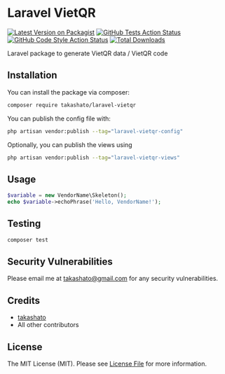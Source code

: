 # Laravel VietQR

[![Latest Version on Packagist](https://img.shields.io/packagist/v/takashato/laravel-vietqr.svg?style=flat-square)](https://packagist.org/packages/takashato/laravel-vietqr)
[![GitHub Tests Action Status](https://img.shields.io/github/workflow/status/takashato/laravel-vietqr/run-tests?label=tests)](https://github.com/takashato/laravel-vietqr/actions?query=workflow%3Arun-tests+branch%3Amain)
[![GitHub Code Style Action Status](https://img.shields.io/github/workflow/status/takashato/laravel-vietqr/Fix%20PHP%20code%20style%20issues?label=code%20style)](https://github.com/takashato/laravel-vietqr/actions?query=workflow%3A"Fix+PHP+code+style+issues"+branch%3Amain)
[![Total Downloads](https://img.shields.io/packagist/dt/takashato/laravel-vietqr.svg?style=flat-square)](https://packagist.org/packages/takashato/laravel-vietqr)

Laravel package to generate VietQR data / VietQR code

## Installation

You can install the package via composer:

```bash
composer require takashato/laravel-vietqr
```

You can publish the config file with:

```bash
php artisan vendor:publish --tag="laravel-vietqr-config"
```

Optionally, you can publish the views using

```bash
php artisan vendor:publish --tag="laravel-vietqr-views"
```

## Usage

```php
$variable = new VendorName\Skeleton();
echo $variable->echoPhrase('Hello, VendorName!');
```

## Testing

```bash
composer test
```

## Security Vulnerabilities

Please email me at takashato@gmail.com for any security vulnerabilities.

## Credits

- [takashato](https://github.com/takashato)
- All other contributors

## License

The MIT License (MIT). Please see [License File](LICENSE.md) for more information.
